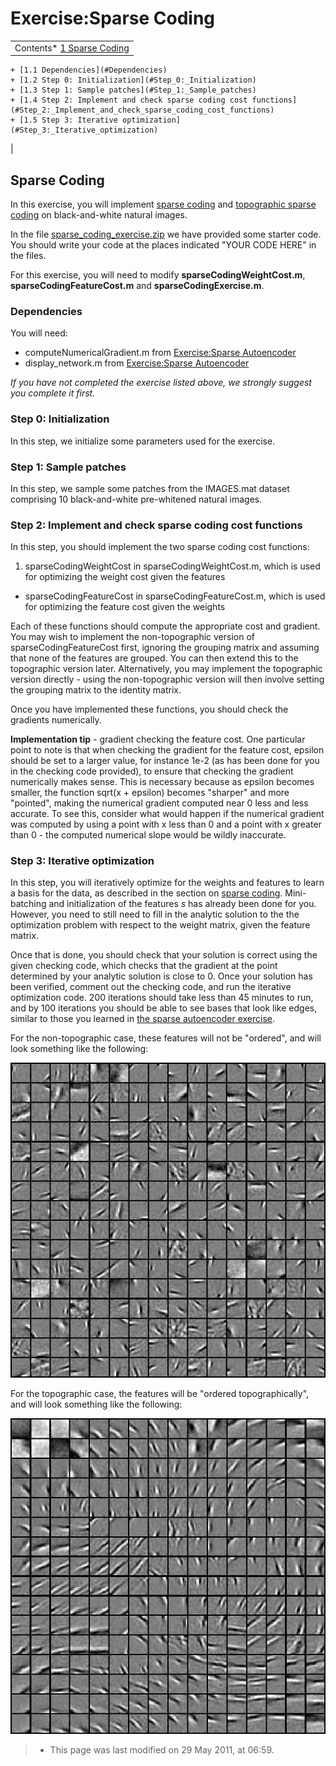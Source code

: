 Exercise:Sparse Coding
======================

<!-- Jump to: [navigation](#column-one), [search](#searchInput) -->

|  |
| --- |
| Contents* [1 Sparse Coding](#Sparse_Coding)
	+ [1.1 Dependencies](#Dependencies)
	+ [1.2 Step 0: Initialization](#Step_0:_Initialization)
	+ [1.3 Step 1: Sample patches](#Step_1:_Sample_patches)
	+ [1.4 Step 2: Implement and check sparse coding cost functions](#Step_2:_Implement_and_check_sparse_coding_cost_functions)
	+ [1.5 Step 3: Iterative optimization](#Step_3:_Iterative_optimization)
 |

  Sparse Coding
---------------

In this exercise, you will implement  [sparse coding](Sparse_Coding__Autoencoder_Interpretation.md "Sparse Coding: Autoencoder Interpretation") and  [topographic sparse coding](Sparse_Coding__Autoencoder_Interpretation.md "Sparse Coding: Autoencoder Interpretation") on black-and-white natural images.

In the file [sparse\_coding\_exercise.zip](http://ufldl.stanford.edu/wiki/resources/sparse_coding_exercise.zip) we have provided some starter code. You should write your code at the places indicated "YOUR CODE HERE" in the files.

For this exercise, you will need to modify **sparseCodingWeightCost.m**, **sparseCodingFeatureCost.m** and **sparseCodingExercise.m**.

###   Dependencies

You will need:

* computeNumericalGradient.m from [Exercise:Sparse Autoencoder](Exercise_Sparse_Autoencoder.md "Exercise:Sparse Autoencoder")
* display\_network.m from [Exercise:Sparse Autoencoder](Exercise_Sparse_Autoencoder.md "Exercise:Sparse Autoencoder")

*If you have not completed the exercise listed above, we strongly suggest you complete it first.*

###   Step 0: Initialization

In this step, we initialize some parameters used for the exercise.

###   Step 1: Sample patches

In this step, we sample some patches from the IMAGES.mat dataset comprising 10 black-and-white pre-whitened natural images.

###   Step 2: Implement and check sparse coding cost functions

In this step, you should implement the two sparse coding cost functions:

1. sparseCodingWeightCost in sparseCodingWeightCost.m, which is used for optimizing the weight cost given the features
- sparseCodingFeatureCost in sparseCodingFeatureCost.m, which is used for optimizing the feature cost given the weights

Each of these functions should compute the appropriate cost and gradient. You may wish to implement the non-topographic version of sparseCodingFeatureCost first, ignoring the grouping matrix and assuming that none of the features are grouped. You can then extend this to the topographic version later. Alternatively, you may implement the topographic version directly - using the non-topographic version will then involve setting the grouping matrix to the identity matrix.

Once you have implemented these functions, you should check the gradients numerically.

**Implementation tip** - gradient checking the feature cost. One particular point to note is that when checking the gradient for the feature cost, epsilon should be set to a larger value, for instance 1e-2 (as has been done for you in the checking code provided), to ensure that checking the gradient numerically makes sense. This is necessary because as epsilon becomes smaller, the function sqrt(x + epsilon) becomes "sharper" and more "pointed", making the numerical gradient computed near 0 less and less accurate. To see this, consider what would happen if the numerical gradient was computed by using a point with x less than 0 and a point with x greater than 0 - the computed numerical slope would be wildly inaccurate.

###   Step 3: Iterative optimization

In this step, you will iteratively optimize for the weights and features to learn a basis for the data, as described in the section on  [sparse coding](Sparse_Coding__Autoencoder_Interpretation.md "Sparse Coding: Autoencoder Interpretation"). Mini-batching and initialization of the features *s* has already been done for you. However, you need to still need to fill in the analytic solution to the the optimization problem with respect to the weight matrix, given the feature matrix.

Once that is done, you should check that your solution is correct using the given checking code, which checks that the gradient at the point determined by your analytic solution is close to 0. Once your solution has been verified, comment out the checking code, and run the iterative optimization code. 200 iterations should take less than 45 minutes to run, and by 100 iterations you should be able to see bases that look like edges, similar to those you learned in  [the sparse autoencoder exercise](Exercise_Sparse_Autoencoder.md "Exercise:Sparse Autoencoder").

For the non-topographic case, these features will not be "ordered", and will look something like the following:

![NormalSparseCodingFeatures.png](images/5/52/NormalSparseCodingFeatures.png)

For the topographic case, the features will be "ordered topographically", and will look something like the following:

![TopographicSparseCodingFeatures.png](images/7/73/TopographicSparseCodingFeatures.png)
> * This page was last modified on 29 May 2011, at 06:59.

